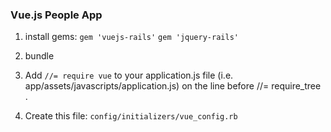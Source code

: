 ### Vue.js People App

1. install gems:
```gem 'vuejs-rails'```
```gem 'jquery-rails'```

2. bundle

3. Add ```//= require vue``` to your application.js file (i.e. app/assets/javascripts/application.js) on the line before //= require_tree .

4. Create this file: 
```config/initializers/vue_config.rb```